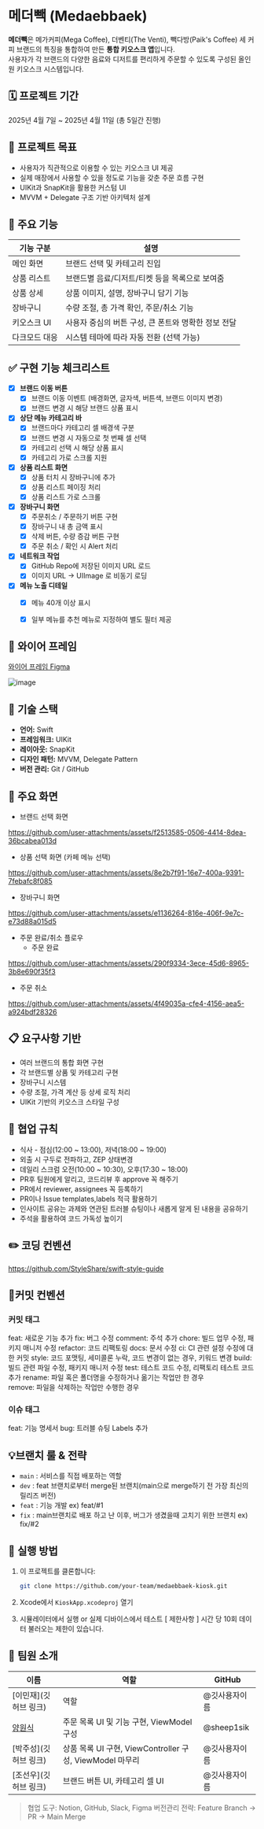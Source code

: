 # 메더빽 (Medaebbaek)

**메더빽**은 메가커피(Mega Coffee), 더벤티(The Venti), 빽다방(Paik's Coffee) 세 커피 브랜드의 특징을 통합하여 만든 **통합 키오스크 앱**입니다.  
사용자가 각 브랜드의 다양한 음료와 디저트를 편리하게 주문할 수 있도록 구성된 올인원 키오스크 시스템입니다.

## 🗓 프로젝트 기간

2025년 4월 7일 ~ 2025년 4월 11일 (총 5일간 진행)

## 🎯 프로젝트 목표

- 사용자가 직관적으로 이용할 수 있는 키오스크 UI 제공
- 실제 매장에서 사용할 수 있을 정도로 기능을 갖춘 주문 흐름 구현
- UIKit과 SnapKit을 활용한 커스텀 UI
- MVVM + Delegate 구조 기반 아키텍처 설계

## 📱 주요 기능

| 기능 구분 | 설명 |
|----------|------|
| 메인 화면 | 브랜드 선택 및 카테고리 진입 |
| 상품 리스트 | 브랜드별 음료/디저트/티켓 등을 목록으로 보여줌 |
| 상품 상세 | 상품 이미지, 설명, 장바구니 담기 기능 |
| 장바구니 | 수량 조절, 총 가격 확인, 주문/취소 기능 |
| 키오스크 UI | 사용자 중심의 버튼 구성, 큰 폰트와 명확한 정보 전달 |
| 다크모드 대응 | 시스템 테마에 따라 자동 전환 (선택 가능) |

## ✅ 구현 기능 체크리스트

- [x] **브랜드 이동 버튼**
  - [x] 브랜드 이동 이벤트 (배경화면, 글자색, 버튼색, 브랜드 이미지 변경)
  - [x] 브랜드 변경 시 해당 브랜드 상품 표시

- [x] **상단 메뉴 카테고리 바**
  - [x] 브랜드마다 카테고리 셀 배경색 구분
  - [x] 브랜드 변경 시 자동으로 첫 번째 셀 선택
  - [x] 카테고리 선택 시 해당 상품 표시
  - [x] 카테고리 가로 스크롤 지원

- [x] **상품 리스트 화면**
  - [x] 상품 터치 시 장바구니에 추가
  - [x] 상품 리스트 페이징 처리
  - [x] 상품 리스트 가로 스크롤

- [x] **장바구니 화면**
  - [x] 주문취소 / 주문하기 버튼 구현
  - [x] 장바구니 내 총 금액 표시
  - [x] 삭제 버튼, 수량 증감 버튼 구현
  - [x] 주문 취소 / 확인 시 Alert 처리

- [x] **네트워크 작업**
  - [x] GitHub Repo에 저장된 이미지 URL 로드
  - [x] 이미지 URL → UIImage 로 비동기 로딩

- [x] **메뉴 노출 디테일**
  - [x] 메뉴 40개 이상 표시
  - [x] 일부 메뉴를 추천 메뉴로 지정하여 별도 필터 제공


## 📝 와이어 프레임
[와이어 프레임 Figma]([https://github.com/sheep1sik](https://www.figma.com/design/3reNwWId0LUP5qATU26P6V/%ED%82%A4%EC%98%A4%EC%8A%A4%ED%81%AC?node-id=0-1&t=wFAL96i2NgHtHyw5-1))

![image](https://github.com/user-attachments/assets/bcba3510-00a1-4136-9581-cdd626a8a131)

## 🧩 기술 스택

- **언어:** Swift
- **프레임워크:** UIKit
- **레이아웃:** SnapKit
- **디자인 패턴:** MVVM, Delegate Pattern
- **버전 관리:** Git / GitHub

## 📸 주요 화면

- 브랜드 선택 화면

https://github.com/user-attachments/assets/f2513585-0506-4414-8dea-36bcabea013d

- 상품 선택 화면 (카페 메뉴 선택)

https://github.com/user-attachments/assets/8e2b7f91-16e7-400a-9391-7febafc8f085

- 장바구니 화면

https://github.com/user-attachments/assets/e1136264-816e-406f-9e7c-e73d88a015d5

- 주문 완료/취소 플로우
  - 주문 완료

https://github.com/user-attachments/assets/290f9334-3ece-45d6-8965-3b8e690f35f3

  - 주문 취소

https://github.com/user-attachments/assets/4f49035a-cfe4-4156-aea5-a924bdf28326


## 📋 요구사항 기반

- 여러 브랜드의 통합 화면 구현
- 각 브랜드별 상품 및 카테고리 구현
- 장바구니 시스템
- 수량 조절, 가격 계산 등 상세 로직 처리
- UIKit 기반의 키오스크 스타일 구성

## 🔎 협업 규칙

- 식사 - 점심(12:00 ~ 13:00), 저녁(18:00 ~ 19:00)
- 외출 시 구두로 전파하고, ZEP 상태변경
- 데일리 스크럼 오전(10:00 ~ 10:30), 오후(17:30 ~ 18:00)
- PR후 팀원에게 알리고, 코드리뷰 후 approve 꼭 해주기
- PR에서 reviewer, assignees 꼭 등록하기
- PR이나 Issue templates,labels  적극 활용하기
- 인사이트 공유는 과제와 연관된 트러블 슈팅이나 새롭게 알게 된 내용을 공유하기
- 주석을 활용하여 코드 가독성 높이기

## ✏️ 코딩 컨벤션

https://github.com/StyleShare/swift-style-guide

## 📍커밋 컨벤션

### 커밋 태그
feat: 새로운 기능 추가
fix: 버그 수정
comment: 주석 추가
chore: 빌드 업무 수정, 패키지 매니저 수정
refactor: 코드 리팩토링
docs: 문서 수정
ci: CI 관련 설정 수정에 대한 커밋
style: 코드 포맷팅, 세미콜론 누락, 코드 변경이 없는 경우, 키워드 변경
build: 빌드 관련 파일 수정, 패키지 매니저 수정
test: 테스트 코드 수정, 리팩토리 테스트 코드 추가
rename: 파일 혹은 폴더명을 수정하거나 옮기는 작업만 한 경우  
remove: 파일을 삭제하는 작업만 수행한 경우  

### 이슈 태그
feat: 기능 명세서
bug: 트러블 슈팅
Labels 추가

## 💡브랜치 룰 & 전략

- `main` : 서비스를 직접 배포하는 역할
- `dev` : feat 브랜치로부터 merge된 브랜치(main으로 merge하기 전 가장 최신의 릴리즈 버전)
- `feat` : 기능 개발 ex) feat/#1
- `fix` : main브랜치로 배포 하고 난 이후, 버그가 생겼을때 고치기 위한 브랜치 ex) fix/#2

## 🚀 실행 방법

1. 이 프로젝트를 클론합니다:
    ```bash
    git clone https://github.com/your-team/medaebbaek-kiosk.git
    ```

2. Xcode에서 `KioskApp.xcodeproj` 열기

3. 시뮬레이터에서 실행 or 실제 디바이스에서 테스트
[ 제한사항 ]
시간 당 10회 데이터 불러오는 제한이 있습니다.  

## 🤝 팀원 소개

| 이름 | 역할 | GitHub |
|------|------|--------|
| [이민재](깃허브 링크) | 역할 | @깃사용자이름 ||
| [양원식](https://github.com/sheep1sik) | 주문 목록 UI 및 기능 구현, ViewModel 구성 | @sheep1sik |
| [박주성](깃허브 링크) | 상품 목록 UI 구현, ViewController 구성, ViewModel 마무리 | @깃사용자이름 |
| [조선우](깃허브 링크) | 브랜드 버튼 UI, 카테고리 셀 UI | @깃사용자이름 |


> 협업 도구: Notion, GitHub, Slack, Figma
> 버전관리 전략: Feature Branch → PR → Main Merge

